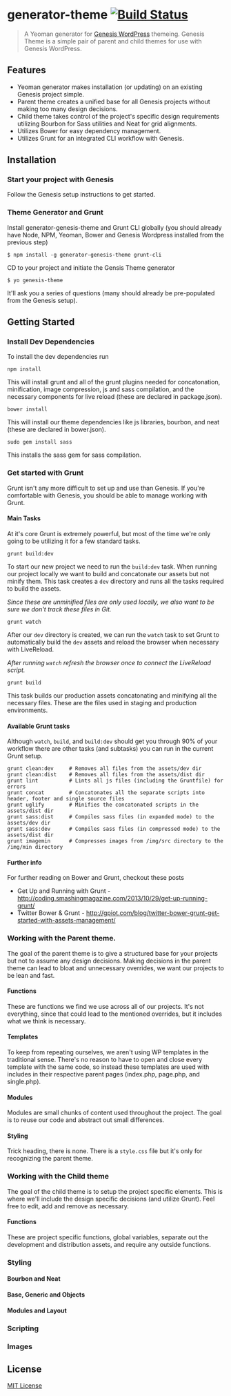 # generator-theme [![Build Status](https://secure.travis-ci.org/jimmynotjim/generator-theme.png?branch=master)](https://travis-ci.org/jimmynotjim/generator-theme)

> A Yeoman generator for [Genesis WordPress][1] themeing.
Genesis Theme is a simple pair of parent and child themes for use with Genesis WordPress.

## Features

* Yeoman generator makes installation (or updating) on an existing Genesis project simple.
* Parent theme creates a unified base for all Genesis projects without making too many design decisions.
* Child theme takes control of the project's specific design requirements utilizing Bourbon for Sass utilities and Neat for grid alignments.
* Utilizes Bower for easy dependency management.
* Utilizes Grunt for an integrated CLI workflow with Genesis.


## Installation

### Start your project with Genesis

Follow the Genesis setup instructions to get started.

### Theme Generator and Grunt

Install generator-genesis-theme and Grunt CLI globally (you should already have Node, NPM, Yeoman, Bower and Genesis Wordpress installed from the previous step)

```
$ npm install -g generator-genesis-theme grunt-cli
```

CD to your project and initiate the Gensis Theme generator

```
$ yo genesis-theme
```

It'll ask you a series of questions (many should already be pre-populated from the Genesis setup).

## Getting Started

### Install Dev Dependencies

To install the dev dependencies run

```
npm install
```

This will install grunt and all of the grunt plugins needed for concatonation, minification, image compression, js and sass compilation, and the necessary components for live reload (these are declared in package.json).

```
bower install
```

This will install our theme dependencies like js libraries, bourbon, and neat (these are declared in bower.json).

```
sudo gem install sass
```

This installs the sass gem for sass compilation.

### Get started with Grunt

Grunt isn't any more difficult to set up and use than Genesis. If you're comfortable with Genesis, you should be able to manage working with Grunt.

#### Main Tasks

At it's core Grunt is extremely powerful, but most of the time we're only going to be utilizing it for a few standard tasks.

```
grunt build:dev
```

To start our new project we need to run the `build:dev` task. When running our project locally we want to build and concatonate our assets but not minify them. This task creates a `dev` directory and runs all the tasks required to build the assets.

*Since these are unminified files are only used locally, we also want to be sure we don't track these files in Git.*

```
grunt watch
```

After our `dev` directory is created, we can run the `watch` task to set Grunt to automatically build the `dev` assets and reload the browser when necessary with LiveReload.

*After running `watch` refresh the browser once to connect the LiveReload script.*

```
grunt build
```

This task builds our production assets concatonating and minifying all the necessary files. These are the files used in staging and production environments.

#### Available Grunt tasks

Although `watch`, `build`, and `build:dev` should get you through 90% of your workflow there are other tasks (and subtasks) you can run in the current Grunt setup.

```
grunt clean:dev		# Removes all files from the assets/dev dir
grunt clean:dist	# Removes all files from the assets/dist dir
grunt lint			# Lints all js files (including the Gruntfile) for errors
grunt concat		# Concatonates all the separate scripts into header, footer and single source files
grunt uglify		# Minifies the concatonated scripts in the assets/dist dir
grunt sass:dist		# Compiles sass files (in expanded mode) to the assets/dev dir
grunt sass:dev		# Compiles sass files (in compressed mode) to the assets/dist dir
grunt imagemin		# Compresses images from /img/src directory to the /img/min directory
```

#### Further info

For further reading on Bower and Grunt, checkout these posts

* Get Up and Running with Grunt - http://coding.smashingmagazine.com/2013/10/29/get-up-running-grunt/
* Twitter Bower & Grunt - http://gpiot.com/blog/twitter-bower-grunt-get-started-with-assets-management/

### Working with the Parent theme.

The goal of the parent theme is to give a structured base for your projects but not to assume any design decisions. Making decisions in the parent theme can lead to bloat and unnecessary overrides, we want our projects to be lean and fast.

#### Functions

These are functions we find we use across all of our projects. It's not everything, since that could lead to the mentioned overrides, but it includes what we think is necessary.

#### Templates

To keep from repeating ourselves, we aren't using WP templates in the traditional sense. There's no reason to have to open and close every template with the same code, so instead these templates are used with includes in their respective parent pages (index.php, page.php, and single.php).

#### Modules

Modules are small chunks of content used throughout the project. The goal is to reuse our code and abstract out small differences.

#### Styling

Trick heading, there is none. There is a `style.css` file but it's only for recognizing the parent theme.

### Working with the Child theme

The goal of the child theme is to setup the project specific elements. This is where we'll include the design specific decisions (and utilize Grunt). Feel free to edit, add and remove as necessary.

#### Functions

These are project specific functions, global variables, separate out the development and distribution assets, and require any outside functions.


### Styling

#### Bourbon and Neat

#### Base, Generic and Objects

#### Modules and Layout


### Scripting

### Images

## License

[MIT License](http://en.wikipedia.org/wiki/MIT_License)

[1]: https://github.com/genesis/wordpress/
[2]: http://yeoman.io/
[3]: http://nodejs.org/
[4]: http://bower.io/
[5]: https://help.github.com/articles/create-a-repo
